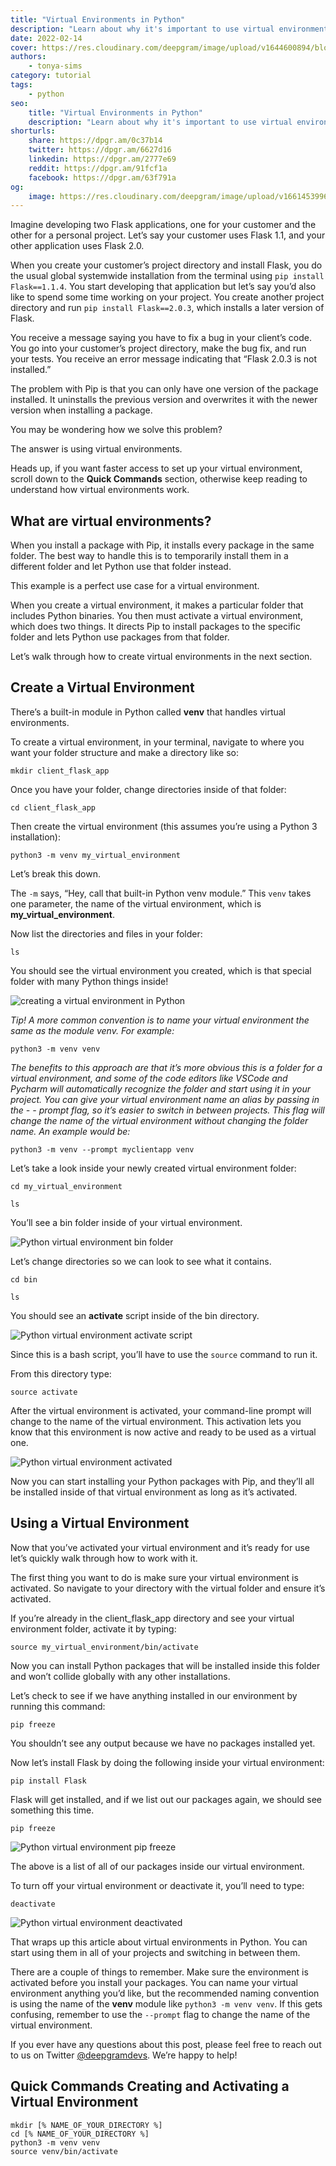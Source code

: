 ```yaml
---
title: "Virtual Environments in Python"
description: "Learn about why it's important to use virtual environments in Python, how to create one and use them in your next project."
date: 2022-02-14
cover: https://res.cloudinary.com/deepgram/image/upload/v1644600894/blog/2022/02/python-virtual-environments/Setting-Up-Your-Python-Developer-Environment%402x.jpg
authors:
    - tonya-sims
category: tutorial
tags:
    - python
seo:
    title: "Virtual Environments in Python"
    description: "Learn about why it's important to use virtual environments in Python, how to create one and use them in your next project."
shorturls:
    share: https://dpgr.am/0c37b14
    twitter: https://dpgr.am/6627d16
    linkedin: https://dpgr.am/2777e69
    reddit: https://dpgr.am/91fcf1a
    facebook: https://dpgr.am/63f791a
og:
    image: https://res.cloudinary.com/deepgram/image/upload/v1661453996/blog/python-virtual-environments/ograph.png
---
```


Imagine developing two Flask applications, one for your customer and the other for a personal project. Let’s say your customer uses Flask 1.1, and your other application uses Flask 2.0.

When you create your customer’s project directory and install Flask, you do the usual global systemwide installation from the terminal using `pip install Flask==1.1.4`. You start developing that application but let’s say you’d also like to spend some time working on your project. You create another project directory and run `pip install Flask==2.0.3`, which installs a later version of Flask.

You receive a message saying you have to fix a bug in your client’s code. You go into your customer’s project directory, make the bug fix, and run your tests. You receive an error message indicating that “Flask 2.0.3 is not installed.”

The problem with Pip is that you can only have one version of the package installed. It uninstalls the previous version and overwrites it with the newer version when installing a package.

You may be wondering how we solve this problem?

The answer is using virtual environments.

Heads up, if you want faster access to set up your virtual environment, scroll down to the **Quick Commands** section, otherwise keep reading to understand how virtual environments work.

## What are virtual environments?

When you install a package with Pip, it installs every package in the same folder. The best way to handle this is to temporarily install them in a different folder and let Python use that folder instead.

This example is a perfect use case for a virtual environment.

When you create a virtual environment, it makes a particular folder that includes Python binaries. You then must activate a virtual environment, which does two things. It directs Pip to install packages to the specific folder and lets Python use packages from that folder.

Let’s walk through how to create virtual environments in the next section.

## Create a Virtual Environment

There’s a built-in module in Python called **venv** that handles virtual environments.

To create a virtual environment, in your terminal, navigate to where you want your folder structure and make a directory like so:

    mkdir client_flask_app

Once you have your folder, change directories inside of that folder:

    cd client_flask_app

Then create the virtual environment (this assumes you’re using a Python 3 installation):

    python3 -m venv my_virtual_environment

Let’s break this down.

The `-m` says, “Hey, call that built-in Python venv module.” This `venv` takes one parameter, the name of the virtual environment, which is **my\_virtual\_environment**.

Now list the directories and files in your folder:

    ls

You should see the virtual environment you created, which is that special folder with many Python things inside!

![creating a virtual environment in Python](https://res.cloudinary.com/deepgram/image/upload/v1644610609/blog/2022/02/python-virtual-environments/python_virtual_environment_create.png)

*Tip! A more common convention is to name your virtual environment the same as the module venv. For example:*

    python3 -m venv venv

*The benefits to this approach are that it’s more obvious this is a folder for a virtual environment, and some of the code editors like VSCode and Pycharm will automatically recognize the folder and start using it in your project. You can give your virtual environment name an alias by passing in the - - prompt flag, so it’s easier to switch in between projects. This flag will change the name of the virtual environment without changing the folder name. An example would be:*

    python3 -m venv --prompt myclientapp venv

Let’s take a look inside your newly created virtual environment folder:

    cd my_virtual_environment

<!---->

    ls

You’ll see a bin folder inside of your virtual environment.

![Python virtual environment bin folder](https://res.cloudinary.com/deepgram/image/upload/v1644610726/blog/2022/02/python-virtual-environments/python_virtual_environment_bin.png)

Let’s change directories so we can look to see what it contains.

    cd bin

<!---->

    ls

You should see an **activate** script inside of the bin directory.

![Python virtual environment activate script](https://res.cloudinary.com/deepgram/image/upload/v1644610838/blog/2022/02/python-virtual-environments/python_virtual_environment_activate.png)

Since this is a bash script, you’ll have to use the `source` command to run it.

From this directory type:

    source activate

After the virtual environment is activated, your command-line prompt will change to the name of the virtual environment. This activation lets you know that this environment is now active and ready to be used as a virtual one.

![Python virtual environment activated](https://res.cloudinary.com/deepgram/image/upload/v1644610838/blog/2022/02/python-virtual-environments/python_virtual_environment_activated.png)

Now you can start installing your Python packages with Pip, and they’ll all be installed inside of that virtual environment as long as it’s activated.

## Using a Virtual Environment

Now that you’ve activated your virtual environment and it’s ready for use let’s quickly walk through how to work with it.

The first thing you want to do is make sure your virtual environment is activated. So navigate to your directory with the virtual folder and ensure it’s activated.

If you’re already in the client\_flask\_app directory and see your virtual environment folder, activate it by typing:

    source my_virtual_environment/bin/activate

Now you can install Python packages that will be installed inside this folder and won’t collide globally with any other installations.

Let’s check to see if we have anything installed in our environment by running this command:

    pip freeze

You shouldn’t see any output because we have no packages installed yet.

Now let’s install Flask by doing the following inside your virtual environment:

    pip install Flask

Flask will get installed, and if we list out our packages again, we should see something this time.

    pip freeze

![Python virtual environment pip freeze](https://res.cloudinary.com/deepgram/image/upload/v1644610897/blog/2022/02/python-virtual-environments/python_virtual_environment_pip_freeze.png)

The above is a list of all of our packages inside our virtual environment.

To turn off your virtual environment or deactivate it, you’ll need to type:

    deactivate

![Python virtual environment deactivated](https://res.cloudinary.com/deepgram/image/upload/v1644610897/blog/2022/02/python-virtual-environments/python_virtual_environment_deactivated.png)

That wraps up this article about virtual environments in Python. You can start using them in all of your projects and switching in between them.

There are a couple of things to remember. Make sure the environment is activated before you install your packages. You can name your virtual environment anything you’d like, but the recommended naming convention is using the name of the **venv** module like `python3 -m venv venv`. If this gets confusing, remember to use the `--prompt` flag to change the name of the virtual environment.

If you ever have any questions about this post, please feel free to reach out to us on Twitter [@deepgramdevs](https://twitter.com/DeepgramDevs). We’re happy to help!

## Quick Commands Creating and Activating a Virtual Environment

    mkdir [% NAME_OF_YOUR_DIRECTORY %]
    cd [% NAME_OF_YOUR_DIRECTORY %]
    python3 -m venv venv
    source venv/bin/activate

        